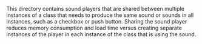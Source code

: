 This directory contains sound players that are shared between multiple instances of a class that needs to produce the
same sound or sounds in all instances, such as a checkbox or push button. Sharing the sound player reduces memory
consumption and load time versus creating separate instances of the player in each instance of the class that is using
the sound.
